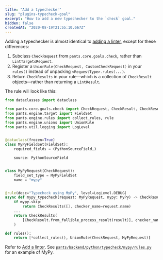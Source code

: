 ```yaml
---
title: "Add a typechecker"
slug: "plugins-typecheck-goal"
excerpt: "How to add a new typechecker to the `check` goal."
hidden: false
createdAt: "2020-08-19T21:55:10.667Z"
---
```


Adding a typechecker is almost identical to [adding a linter](doc:plugins-lint-goal), except for these differences:

1. Subclass `CheckRequest` from `pants.core.goals.check`, rather than `LintTargetsRequest`.
2. Register a `UnionRule(CheckRequest, CustomCheckRequest)` in your `rules()` instead of unpacking `<RequestType>.rules(...)`.
3. Return `CheckResults` in your rule—which is a collection of `CheckResult` objects—rather than returning a `LintResult`.

The rule will look like this:

```python
from dataclasses import dataclass

from pants.core.goals.check import CheckRequest, CheckResult, CheckResults
from pants.engine.target import FieldSet
from pants.engine.rules import collect_rules, rule
from pants.engine.unions import UnionRule
from pants.util.logging import LogLevel


@dataclass(frozen=True)
class MyPyFieldSet(FieldSet):
    required_fields = (PythonSourceField,)

    source: PythonSourceField


class MyPyRequest(CheckRequest):
    field_set_type = MyPyFieldSet
    name = "mypy"


@rule(desc="Typecheck using MyPy", level=LogLevel.DEBUG)
async def mypy_typecheck(request: MyPyRequest, mypy: MyPy) -> CheckResults:
    if mypy.skip:
        return CheckResults([], checker_name=request.name)
    ...
    return CheckResults(
        [CheckResult.from_fallible_process_result(result)], checker_name=request.name
    )

def rules():
    return [*collect_rules(), UnionRule(CheckRequest, MyPyRequest)]
```

Refer to [Add a linter](doc:plugins-lint-goal). See [`pants/backend/python/typecheck/mypy/rules.py`](https://github.com/pantsbuild/pants/blob/master/src/python/pants/backend/python/typecheck/mypy/rules.py) for an example of MyPy.
